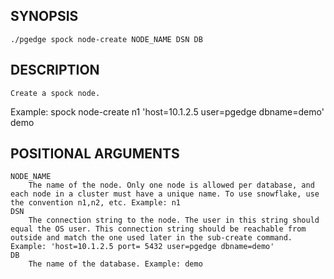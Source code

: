 
## SYNOPSIS
    ./pgedge spock node-create NODE_NAME DSN DB

## DESCRIPTION
    Create a spock node. 

Example: spock node-create n1 'host=10.1.2.5 user=pgedge dbname=demo' demo

## POSITIONAL ARGUMENTS
    NODE_NAME
        The name of the node. Only one node is allowed per database, and each node in a cluster must have a unique name. To use snowflake, use the convention n1,n2, etc. Example: n1
    DSN
        The connection string to the node. The user in this string should equal the OS user. This connection string should be reachable from outside and match the one used later in the sub-create command. Example: 'host=10.1.2.5 port= 5432 user=pgedge dbname=demo'
    DB
        The name of the database. Example: demo
